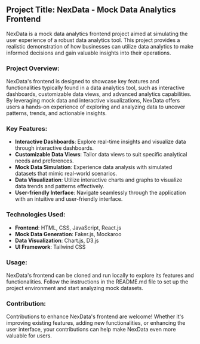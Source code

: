 ## Project Title: NexData - Mock Data Analytics Frontend

NexData is a mock data analytics frontend project aimed at simulating the user experience of a robust data analytics tool. This project provides a realistic demonstration of how businesses can utilize data analytics to make informed decisions and gain valuable insights into their operations.

### Project Overview:
NexData's frontend is designed to showcase key features and functionalities typically found in a data analytics tool, such as interactive dashboards, customizable data views, and advanced analytics capabilities. By leveraging mock data and interactive visualizations, NexData offers users a hands-on experience of exploring and analyzing data to uncover patterns, trends, and actionable insights.

### Key Features:
- **Interactive Dashboards**: Explore real-time insights and visualize data through interactive dashboards.
- **Customizable Data Views**: Tailor data views to suit specific analytical needs and preferences.
- **Mock Data Simulation**: Experience data analysis with simulated datasets that mimic real-world scenarios.
- **Data Visualization**: Utilize interactive charts and graphs to visualize data trends and patterns effectively.
- **User-friendly Interface**: Navigate seamlessly through the application with an intuitive and user-friendly interface.

### Technologies Used:
- **Frontend**: HTML, CSS, JavaScript, React.js
- **Mock Data Generation**: Faker.js, Mockaroo
- **Data Visualization**: Chart.js, D3.js
- **UI Framework**: Tailwind CSS

### Usage:
NexData's frontend can be cloned and run locally to explore its features and functionalities. Follow the instructions in the README.md file to set up the project environment and start analyzing mock datasets.

### Contribution:
Contributions to enhance NexData's frontend are welcome! Whether it's improving existing features, adding new functionalities, or enhancing the user interface, your contributions can help make NexData even more valuable for users.
